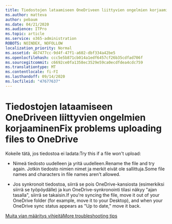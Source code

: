 ```yaml
---
title: Tiedostojen lataamiseen OneDriveen liittyvien ongelmien korjaaminen
ms.author: matteva
author: pebaum
ms.date: 04/21/2020
ms.audience: ITPro
ms.topic: article
ms.service: o365-administration
ROBOTS: NOINDEX, NOFOLLOW
localization_priority: Normal
ms.assetid: 467477cc-9d4f-47f1-a602-dbf334a42be5
ms.openlocfilehash: ccc5e5b871cb014a1edf6457cf26b35cdfad706f
ms.sourcegitcommit: c6692ce0fa1358ec3529e59ca0ecdfdea4cdc759
ms.translationtype: MT
ms.contentlocale: fi-FI
ms.lasthandoff: 09/14/2020
ms.locfileid: "47677637"
---
```

# <a name="fix-problems-uploading-files-to-onedrive"></a><span data-ttu-id="6bdc9-102">Tiedostojen lataamiseen OneDriveen liittyvien ongelmien korjaaminen</span><span class="sxs-lookup"><span data-stu-id="6bdc9-102">Fix problems uploading files to OneDrive</span></span>

<span data-ttu-id="6bdc9-103">Kokeile tätä, jos tiedostoa ei ladata:</span><span class="sxs-lookup"><span data-stu-id="6bdc9-103">Try this if a file won't upload:</span></span>
  
- <span data-ttu-id="6bdc9-104">Nimeä tiedosto uudelleen ja yritä uudelleen.</span><span class="sxs-lookup"><span data-stu-id="6bdc9-104">Rename the file and try again.</span></span> <span data-ttu-id="6bdc9-105">Jotkin tiedosto nimien nimet ja merkit eivät ole sallittuja.</span><span class="sxs-lookup"><span data-stu-id="6bdc9-105">Some file names and characters in file names aren't allowed.</span></span> 
    
- <span data-ttu-id="6bdc9-106">Jos synkronoit tiedostoa, siirrä se pois OneDrive-kansiosta (esimerkiksi siirrä se työpöydälle) ja kun OneDrive-synkronointi tilasi näkyy "ajan tasalla", siirrä se takaisin.</span><span class="sxs-lookup"><span data-stu-id="6bdc9-106">If you're syncing the file, move it out of your OneDrive folder (for example, move it to your Desktop), and when your OneDrive sync status appears as "Up to date," move it back.</span></span> 
    
[<span data-ttu-id="6bdc9-107">Muita vian määritys vihjeitä</span><span class="sxs-lookup"><span data-stu-id="6bdc9-107">More troubleshooting tips</span></span>](https://go.microsoft.com/fwlink/?linkid=873155)
  


